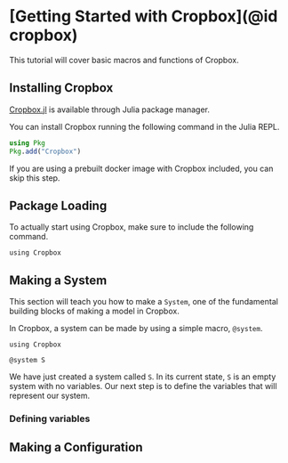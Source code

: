 # [Getting Started with Cropbox](@id cropbox)

This tutorial will cover basic macros and functions of Cropbox.

## Installing Cropbox

[Cropbox.jl](https://github.com/cropbox/Cropbox.jl) is available through Julia package manager.

You can install Cropbox running the following command in the Julia REPL.

```julia
using Pkg
Pkg.add("Cropbox")
```

If you are using a prebuilt docker image with Cropbox included, you can skip this step.

## Package Loading

To actually start using Cropbox, make sure to include the following command.

```
using Cropbox
```

## Making a System

This section will teach you how to make a `System`, one of the fundamental building blocks of making a model in Cropbox. 

In Cropbox, a system can be made by using a simple macro, `@system`.

```
using Cropbox
```

```
@system S
```

We have just created a system called `S`. In its current state, `S` is an empty system with no variables. Our next step is to define the variables that will represent our system.


### Defining variables


## Making a Configuration

## 



